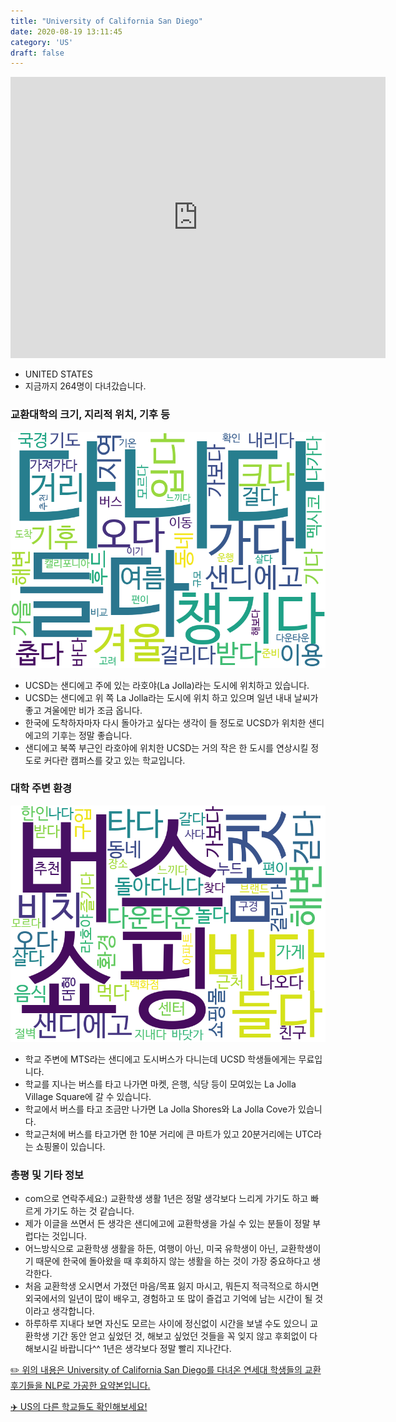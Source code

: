 ```yaml
---
title: "University of California San Diego"
date: 2020-08-19 13:11:45
category: 'US'
draft: false
---
```


<iframe
width="600"
height="450"
frameborder="0" style="border:0"
src="https://www.google.com/maps/embed/v1/place?key=AIzaSyC9e1AME-pVmWC4hBpFdu5S4dKzyepa3HQ&q=University+of+California+San+Diego&center=32.8800604,-117.2340135&zoom=14" allowfullscreen>
</iframe>

* UNITED STATES
* 지금까지 264명이 다녀갔습니다. 

### 교환대학의 크기, 지리적 위치, 기후 등

![gen_info-WordCloud](../univ_wordclouds_okt/gen_info/US000195_gen_info_okt.png)

* UCSD는 샌디에고 주에 있는 라호야(La Jolla)라는 도시에 위치하고 있습니다.
* UCSD는 샌디에고 위 쪽 La Jolla라는 도시에 위치 하고 있으며 일년 내내 날씨가 좋고 겨울에만 비가 조금 옵니다.
* 한국에 도착하자마자 다시 돌아가고 싶다는 생각이 들 정도로 UCSD가 위치한 샌디에고의 기후는 정말 좋습니다.
* 샌디에고 북쪽 부근인 라호야에 위치한 UCSD는 거의 작은 한 도시를 연상시킬 정도로 커다란 캠퍼스를 갖고 있는 학교입니다.


### 대학 주변 환경

![env_info-WordCloud](../univ_wordclouds_okt/env_info/US000195_env_info_okt.png)

* 학교 주변에 MTS라는 샌디에고 도시버스가 다니는데 UCSD 학생들에게는 무료입니다.
* 학교를 지나는 버스를 타고 나가면 마켓, 은행, 식당 등이 모여있는 La Jolla Village Square에 갈 수 있습니다.
* 학교에서 버스를 타고 조금만 나가면 La Jolla Shores와 La Jolla Cove가 있습니다.
* 학교근처에 버스를 타고가면 한 10분 거리에 큰 마트가 있고 20분거리에는 UTC라는 쇼핑몰이 있습니다.


### 총평 및 기타 정보 
* com으로 연락주세요:) 교환학생 생활 1년은 정말 생각보다 느리게 가기도 하고 빠르게 가기도 하는 것 같습니다.
* 제가 이글을 쓰면서 든 생각은 샌디에고에 교환학생을 가실 수 있는 분들이 정말 부럽다는 것입니다.
* 어느방식으로 교환학생 생활을 하든, 여행이 아닌, 미국 유학생이 아닌, 교환학생이기 때문에 한국에 돌아왔을 때 후회하지 않는 생활을 하는 것이 가장 중요하다고 생각한다.
* 처음 교환학생 오시면서 가졌던 마음/목표 잃지 마시고, 뭐든지 적극적으로 하시면 외국에서의 일년이 많이 배우고, 경험하고 또 많이 즐겁고 기억에 남는 시간이 될 것이라고 생각합니다.
* 하루하루 지내다 보면 자신도 모르는 사이에 정신없이 시간을 보낼 수도 있으니 교환학생 기간 동안 얻고 싶었던 것, 해보고 싶었던 것들을 꼭 잊지 않고 후회없이 다 해보시길 바랍니다^^ 1년은 생각보다 정말 빨리 지나간다.


[✏️ 위의 내용은 University of California San Diego를 다녀온 연세대 학생들의 교환 후기들을 NLP로 가공한 요약본입니다.](http://oia.yonsei.ac.kr/partner/expReport.asp?ucode=US000195&bgbn=A)

[✈️ US의 다른 학교들도 확인해보세요!](https://yonsei-exchange.netlify.app/?category=US)
